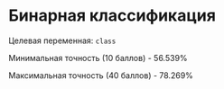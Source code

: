 # Бинарная классификация
Целевая переменная: `class`

Минимальная точность (10 баллов) - 56.539%

Максимальная точность (40 баллов) - 78.269%
        